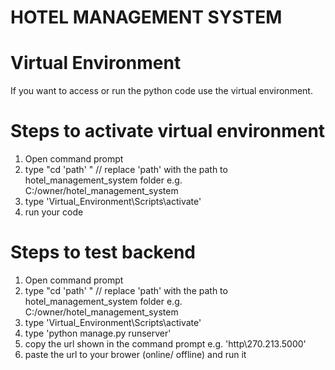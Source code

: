 # HOTEL MANAGEMENT SYSTEM
# Virtual Environment
If you want to access or run the python code use the virtual environment.

# Steps to activate virtual environment
1) Open command prompt
2) type "cd 'path' "  // replace 'path' with the path to hotel_management_system folder e.g. C:/owner/hotel_management_system
3) type 'Virtual_Environment\Scripts\activate'
4) run your code

# Steps to test backend
1) Open command prompt
2) type "cd 'path' "  // replace 'path' with the path to hotel_management_system folder e.g. C:/owner/hotel_management_system
3) type 'Virtual_Environment\Scripts\activate'
4) type 'python manage.py runserver'
5) copy the url shown in the command prompt e.g. 'http\\270.213.5000'
6) paste the url to your brower (online/ offline) and run it

